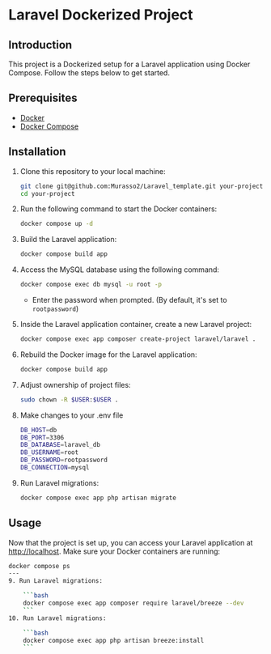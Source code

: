 # Laravel Dockerized Project

## Introduction

This project is a Dockerized setup for a Laravel application using Docker Compose. Follow the steps below to get started.

## Prerequisites

- [Docker](https://www.docker.com/get-started)
- [Docker Compose](https://docs.docker.com/compose/install/)

## Installation

1. Clone this repository to your local machine:

    ```bash
    git clone git@github.com:Murasso2/Laravel_template.git your-project
    cd your-project
    ```

2. Run the following command to start the Docker containers:

    ```bash
    docker compose up -d
    ```

3. Build the Laravel application:

    ```bash
    docker compose build app
    ```

4. Access the MySQL database using the following command:

    ```bash
    docker compose exec db mysql -u root -p
    ```

   - Enter the password when prompted. (By default, it's set to `rootpassword`)

5. Inside the Laravel application container, create a new Laravel project:

    ```bash
    docker compose exec app composer create-project laravel/laravel .
    ```

6. Rebuild the Docker image for the Laravel application:

    ```bash
    docker compose build app
    ```

7. Adjust ownership of project files:

    ```bash
    sudo chown -R $USER:$USER .
    ```

8. Make changes to your .env file
     ```bash
    DB_HOST=db
    DB_PORT=3306
    DB_DATABASE=laravel_db
    DB_USERNAME=root
    DB_PASSWORD=rootpassword
    DB_CONNECTION=mysql
    ``` 

9. Run Laravel migrations:

    ```bash
    docker compose exec app php artisan migrate
    ```


## Usage

Now that the project is set up, you can access your Laravel application at [http://localhost](http://localhost). Make sure your Docker containers are running:

```bash
docker compose ps
---
9. Run Laravel migrations:

    ```bash
    docker compose exec app composer require laravel/breeze --dev
    ```
10. Run Laravel migrations:

    ```bash
    docker compose exec app php artisan breeze:install
    ```
